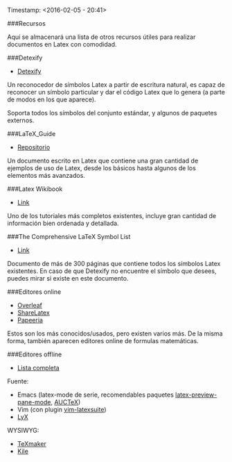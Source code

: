 Timestamp: \<2016-02-05 - 20:41\>

###Recursos

Aquí se almacenará una lista de otros recursos útiles para realizar
documentos en Latex con comodidad.

###Detexify
+  [Detexify](http://detexify.kirelabs.org/classify.html)

Un reconocedor de símbolos Latex a partir de escritura natural, es
capaz de reconocer un símbolo particular y dar el código Latex que lo
genera (a parte de modos en los que aparece).

Soporta todos los símbolos del conjunto estándar, y algunos de
paquetes externos.



###LaTeX_Guide
+  [Repositorio](https://github.com/dcelisgarza/LaTeX_Guide)

Un documento escrito en Latex que contiene una gran cantidad de
ejemplos de uso de Latex, desde los básicos hasta algunos de los
elementos más avanzados.

###Latex Wikibook
+  [Link](https://en.wikibooks.org/wiki/LaTeX)

Uno de los tutoriales más completos existentes, incluye gran cantidad
de información bien ordenada y detallada.

###The Comprehensive LaTeX Symbol List
+  [Link](http://osl.ugr.es/CTAN/info/symbols/comprehensive/symbols-a4.pdf)

Documento de más de 300 páginas que contiene todos los símbolos Latex
existentes. En caso de que Detexify no encuentre el símbolo que
desees, puedes mirar si existe en este documento.

###Editores online
+  [Overleaf](https://www.overleaf.com/)
+  [ShareLatex](https://www.sharelatex.com/)
+  [Papeeria](https://papeeria.com/)

Estos son los más conocidos/usados, pero existen varios más. De la
misma forma, también aparecen editores online de formulas matemáticas.

###Editores offline
+  [Lista completa](https://en.wikipedia.org/wiki/Comparison_of_TeX_editors)

Fuente:
+  Emacs (latex-mode de serie, recomendables paquetes
   [latex-preview-pane-mode](http://www.emacswiki.org/emacs/LaTeXPreviewPane),
   [AUCTeX](https://www.gnu.org/software/auctex/))
+  Vim (con plugin [vim-latexsuite](http://vim-latex.sourceforge.net/))
+  [LyX](https://www.lyx.org/)

WYSIWYG:
+  [TeXmaker](http://www.xm1math.net/texmaker/)
+  [Kile](http://kile.sourceforge.net/)
